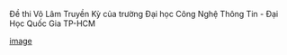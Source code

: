 Đề thi Võ Lâm Truyền Kỳ của trường Đại học Công Nghệ Thông Tin - Đại Học Quốc Gia TP-HCM

[image](https://github.com/user-attachments/assets/0b38f963-6be2-4181-bdc5-788b7f59c381)
